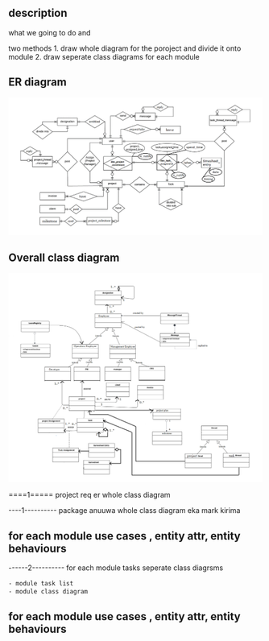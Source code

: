 ## description
what we going to do and 

two methods 
	1. draw whole diagram for the poroject and divide it onto module
	2. draw seperate class diagrams for each module


## ER diagram
<img src="./diagrams/erd.png">

## Overall class diagram
<img src="./diagrams/cls.png">


====1=====
project req
er
whole class diagram

----1----------
package anuuwa whole class diagram eka mark kirima

for each module use cases , entity attr, entity behaviours
---------------



------2----------
for each module tasks seperate class diagrsms

	- module task list
	- module class diagram

for each module use cases , entity attr, entity behaviours
---------------

